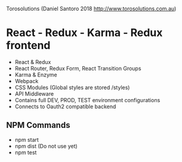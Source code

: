 Torosolutions (Daniel Santoro 2018 http://www.torosolutions.com.au)

# React - Redux - Karma - Redux frontend

 - React & Redux
 - React Router, Redux Form, React Transition Groups
 - Karma & Enzyme
 - Webpack
 - CSS Modules (Global styles are stored /styles)
 - API Middleware
 - Contains full DEV, PROD, TEST environment configurations
 - Connects to Oauth2 compatible backend


## NPM Commands

 - npm start 
 - npm dist (Do not use yet)
 - npm test

